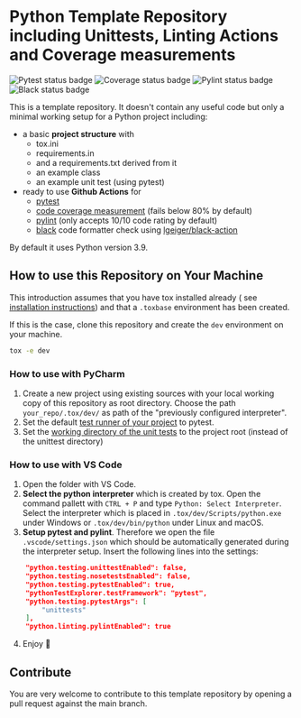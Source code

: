 # Python Template Repository including Unittests, Linting Actions and Coverage measurements
<!--- you need to replace the `organization/repo_name` in the status badge URLs --->
![Pytest status badge](https://github.com/Hochfrequenz/python_template_repository/workflows/Pytest/badge.svg)
![Coverage status badge](https://github.com/Hochfrequenz/python_template_repository/workflows/Coverage/badge.svg)
![Pylint status badge](https://github.com/Hochfrequenz/python_template_repository/workflows/Pylint/badge.svg)
![Black status badge](https://github.com/Hochfrequenz/python_template_repository/workflows/Black/badge.svg)

This is a template repository. It doesn't contain any useful code but only a minimal working setup for a Python project including:

+ a basic **project structure** with
    + tox.ini
    + requirements.in
    + and a requirements.txt derived from it
    + an example class
    + an example unit test (using pytest)
+ ready to use **Github Actions** for
    + [pytest](https://pytest.org)
    + [code coverage measurement](https://coverage.readthedocs.io) (fails below 80% by default)
    + [pylint](https://pylint.org/) (only accepts 10/10 code rating by default)
    + [black](https://github.com/psf/black) code formatter check
      using [lgeiger/black-action](https://github.com/lgeiger/black-action)

By default it uses Python version 3.9.

## How to use this Repository on Your Machine

This introduction assumes that you have tox installed already (
see [installation instructions](https://tox.readthedocs.io/en/latest/install.html)) and that a `.toxbase` environment
has been created.

If this is the case, clone this repository and create the `dev` environment on your machine.

```bash
tox -e dev
```

### How to use with PyCharm

1. Create a new project using existing sources with your local working copy of this repository as root directory. Choose
   the path `your_repo/.tox/dev/` as path of the "previously configured interpreter".
2. Set the
   default [test runner of your project](https://www.jetbrains.com/help/pycharm/choosing-your-testing-framework.html) to
   pytest.
3. Set
   the [working directory of the unit tests](https://www.jetbrains.com/help/pycharm/creating-run-debug-configuration-for-tests.html)
   to the project root (instead of the unittest directory)

### How to use with VS Code

1. Open the folder with VS Code.
2. **Select the python interpreter** which is created by tox. Open the command pallett with `CTRL + P` and type `Python: Select Interpreter`. Select the interpreter which is placed in `.tox/dev/Scripts/python.exe` under Windows or `.tox/dev/bin/python` under Linux and macOS.
3. **Setup pytest and pylint**. Therefore we open the file `.vscode/settings.json` which should be automatically generated during the interpreter setup. Insert the following lines into the settings:
```json
    "python.testing.unittestEnabled": false,
    "python.testing.nosetestsEnabled": false,
    "python.testing.pytestEnabled": true,
    "pythonTestExplorer.testFramework": "pytest",
    "python.testing.pytestArgs": [
        "unittests"
    ],
    "python.linting.pylintEnabled": true
```
4. Enjoy 🤗

## Contribute
You are very welcome to contribute to this template repository by opening a pull request against the main branch.
